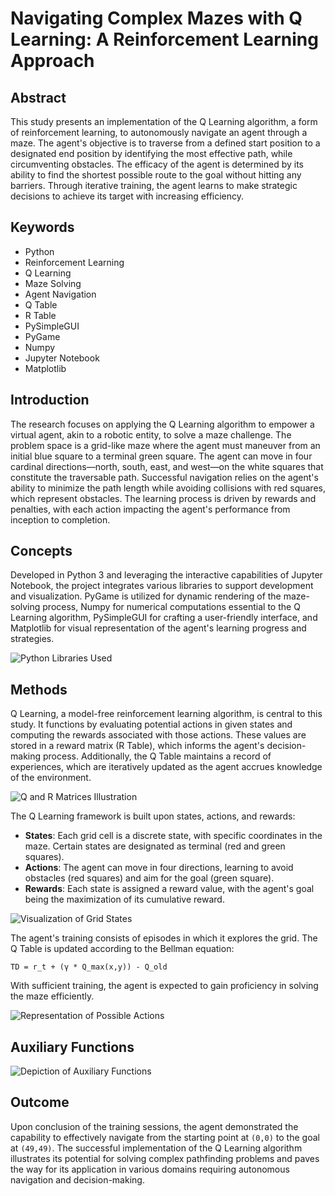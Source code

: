 # Navigating Complex Mazes with Q Learning: A Reinforcement Learning Approach

## Abstract

This study presents an implementation of the Q Learning algorithm, a form of reinforcement learning, to autonomously navigate an agent through a maze. The agent's objective is to traverse from a defined start position to a designated end position by identifying the most effective path, while circumventing obstacles. The efficacy of the agent is determined by its ability to find the shortest possible route to the goal without hitting any barriers. Through iterative training, the agent learns to make strategic decisions to achieve its target with increasing efficiency.

## Keywords

- Python
- Reinforcement Learning
- Q Learning
- Maze Solving
- Agent Navigation
- Q Table
- R Table
- PySimpleGUI
- PyGame
- Numpy
- Jupyter Notebook
- Matplotlib

## Introduction

The research focuses on applying the Q Learning algorithm to empower a virtual agent, akin to a robotic entity, to solve a maze challenge. The problem space is a grid-like maze where the agent must maneuver from an initial blue square to a terminal green square. The agent can move in four cardinal directions—north, south, east, and west—on the white squares that constitute the traversable path. Successful navigation relies on the agent's ability to minimize the path length while avoiding collisions with red squares, which represent obstacles. The learning process is driven by rewards and penalties, with each action impacting the agent's performance from inception to completion.

## Concepts

Developed in Python 3 and leveraging the interactive capabilities of Jupyter Notebook, the project integrates various libraries to support development and visualization. PyGame is utilized for dynamic rendering of the maze-solving process, Numpy for numerical computations essential to the Q Learning algorithm, PySimpleGUI for crafting a user-friendly interface, and Matplotlib for visual representation of the agent's learning progress and strategies.

![Python Libraries Used](https://raw.githubusercontent.com/edvujic/YAZLABII-3Project-Maze-Q-Learning/main/pictures/libraries.png)

## Methods

Q Learning, a model-free reinforcement learning algorithm, is central to this study. It functions by evaluating potential actions in given states and computing the rewards associated with those actions. These values are stored in a reward matrix (R Table), which informs the agent's decision-making process. Additionally, the Q Table maintains a record of experiences, which are iteratively updated as the agent accrues knowledge of the environment.

![Q and R Matrices Illustration](https://raw.githubusercontent.com/edvujic/YAZLABII-3Project-Maze-Q-Learning/main/pictures/QandRMatrices.png)

The Q Learning framework is built upon states, actions, and rewards:

- **States**: Each grid cell is a discrete state, with specific coordinates in the maze. Certain states are designated as terminal (red and green squares).
- **Actions**: The agent can move in four directions, learning to avoid obstacles (red squares) and aim for the goal (green square).
- **Rewards**: Each state is assigned a reward value, with the agent's goal being the maximization of its cumulative reward.

![Visualization of Grid States](https://raw.githubusercontent.com/edvujic/YAZLABII-3Project-Maze-Q-Learning/main/pictures/Grid_States.png)

The agent's training consists of episodes in which it explores the grid. The Q Table is updated according to the Bellman equation:

`TD = r_t + (γ * Q_max(x,y)) - Q_old`

With sufficient training, the agent is expected to gain proficiency in solving the maze efficiently.

![Representation of Possible Actions](https://raw.githubusercontent.com/edvujic/YAZLABII-3Project-Maze-Q-Learning/main/pictures/Actions.png)

## Auxiliary Functions

![Depiction of Auxiliary Functions](https://raw.githubusercontent.com/edvujic/YAZLABII-3Project-Maze-Q-Learning/main/pictures/aux_func.png)

## Outcome

Upon conclusion of the training sessions, the agent demonstrated the capability to effectively navigate from the starting point at `(0,0)` to the goal at `(49,49)`. The successful implementation of the Q Learning algorithm illustrates its potential for solving complex pathfinding problems and paves the way for its application in various domains requiring autonomous navigation and decision-making.
